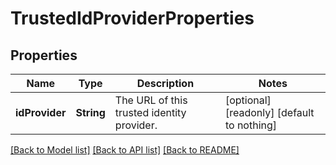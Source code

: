 # TrustedIdProviderProperties


## Properties
Name | Type | Description | Notes
------------ | ------------- | ------------- | -------------
**idProvider** | **String** | The URL of this trusted identity provider. | [optional] [readonly] [default to nothing]


[[Back to Model list]](../README.md#models) [[Back to API list]](../README.md#api-endpoints) [[Back to README]](../README.md)


